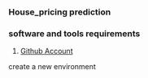 ### House_pricing prediction

### software and tools requirements

1. [Github Account](https://github.com/jagrutik2003/House_pricing.git) 

create a new environment